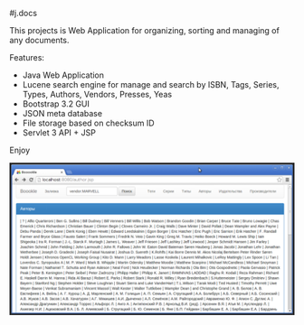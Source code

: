 #j.docs

This projects is Web Application for organizing, sorting and managing of any documents.

Features:

* Java Web Application
* Lucene search engine for manage and search by ISBN, Tags, Series, Types, Authors, Vendors, Presses, Yeas
* Bootstrap 3.2 GUI
* JSON meta database
* File storage based on checksum ID
* Servlet 3 API + JSP

Enjoy

![Screenshot](/01.png)